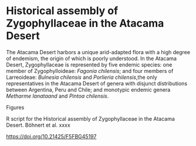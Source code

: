 # Historical assembly of Zygophyllaceae in the Atacama Desert
The Atacama Desert harbors a unique arid-adapted flora with a high degree of endemism, the origin of which is poorly understood. In the Atacama Desert, Zygophyllaceae is represented by five endemic species: one member of Zygophylloideae: *Fagonia chilensis*; and four members of Larreoideae: *Bulnesia chilensis* and *Porlieria chilensis*,the only representatives in the Atacama Desert of genera with disjunct distributions between Argentina, Peru and Chile; and monotypic endemic genera *Metharme lanataand* and *Pintoa chilensis*.

Figures

R script for the Historical assembly of Zygophyllaceae in the Atacama Desert. Böhnert et al. xxxx



https://doi.org/10.21425/F5FBG45197
